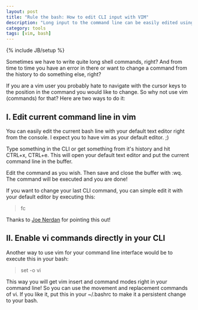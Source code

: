 ```yaml
---
layout: post
title: "Rule the bash: How to edit CLI input with VIM"
description: "Long input to the command line can be easily edited using vim."
category: tools 
tags: [vim, bash]
---
```

{% include JB/setup %}

Sometimes we have to write quite long shell commands, right? And from
time to time you have an error in there or want to change a command from
the history to do something else, right?

If you are a vim user you probably hate to navigate with the cursor keys
to the position in the command you would like to change. So why not use
vim (commands) for that? Here are two ways to do it:

## I. Edit current command line in vim

You can easily edit the current bash line with your default text editor
right from the console. I expect you to have vim as your default editor.
;)

Type something in the CLI or get something from
it's history and hit CTRL+x, CTRL+e. This will open your
default text editor and put the current command line in the buffer.

Edit the command as you wish. Then save and close the buffer with :wq. The
command will be executed and you are done!

If you want to change your last CLI command, you can simple edit it
with your default editor by executing this:

> fc

Thanks to [Joe
Nerdan](https://plus.google.com/u/0/116774631632663162388) for pointing
this out!

## II. Enable vi commands directly in your CLI

Another way to use vim for your command line interface would be to
execute this in your bash:
> set -o vi

This way you will get vim insert and command modes right in your command
line! So you can use the movement and replacement commands of vi. If you
like it, put this in your ~/.bashrc to make it a persistent change to your
bash.
